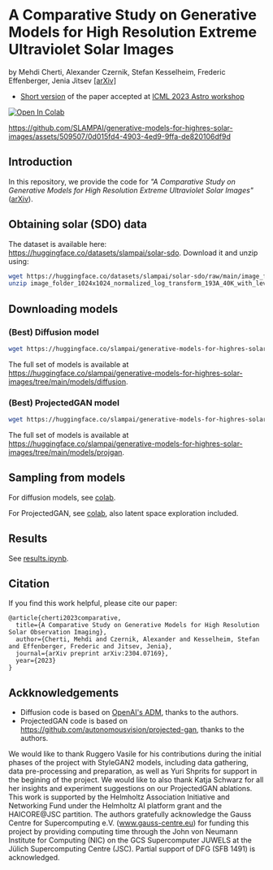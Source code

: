 # A Comparative Study on Generative Models for High Resolution Extreme Ultraviolet Solar Images
by Mehdi Cherti, Alexander Czernik, Stefan Kesselheim, Frederic Effenberger, Jenia Jitsev  [\[arXiv\]](https://arxiv.org/abs/2304.07169)

- [Short version](https://ml4astro.github.io/icml2023/assets/24.pdf) of the paper accepted at [ICML 2023 Astro workshop](https://ml4astro.github.io/icml2023/#accepted-contributions)
  
[![Open In Colab][colab-badge]][colab-notebook]

[colab-notebook]: <https://colab.research.google.com/drive/1D-wB8OhHyb9Ag6bjGhVuDw5RTBK7ZKhb?usp=sharing>
[colab-badge]: <https://colab.research.google.com/assets/colab-badge.svg>

https://github.com/SLAMPAI/generative-models-for-highres-solar-images/assets/509507/0d015fd4-4903-4ed9-9ffa-de820106df9d

## Introduction

In this repository, we provide the code for *"A Comparative Study on Generative Models for High Resolution Extreme Ultraviolet Solar Images"* ([arXiv](https://arxiv.org/abs/2304.07169)).

## Obtaining solar (SDO) data

The dataset is available here: <https://huggingface.co/datasets/slampai/solar-sdo>.
Download it and unzip using:

```bash
wget https://huggingface.co/datasets/slampai/solar-sdo/raw/main/image_folder_1024x1024_normalized_log_transform_193A_40K_with_lev1.5_corrections.zip
unzip image_folder_1024x1024_normalized_log_transform_193A_40K_with_lev1.5_corrections.zip
```

## Downloading models

### (Best) Diffusion model

```bash
wget https://huggingface.co/slampai/generative-models-for-highres-solar-images/resolve/main/diffusion/diffusion_1000t_lr0.0001_128ch_2bpr_horiz_flip/ema_0.9999_058000.pt --output-document=ema_0.9999_058000.pt
```

The full set of models is available at <https://huggingface.co/slampai/generative-models-for-highres-solar-images/tree/main/models/diffusion>.

### (Best) ProjectedGAN model

```bash
wget https://huggingface.co/slampai/generative-models-for-highres-solar-images/resolve/main/models/projgan/00017-stylegan2-proj_baseline/network-snapshot.pkl --output-document=projgan_best.pkl
```
The full set of models is available at <https://huggingface.co/slampai/generative-models-for-highres-solar-images/tree/main/models/projgan>.

## Sampling from models

For diffusion models, see [colab](https://colab.research.google.com/drive/1ETQ48vxhBFcTu4s-j6FAjCVe14rPg02h?usp=sharing).

For ProjectedGAN, see [colab](https://colab.research.google.com/drive/1D-wB8OhHyb9Ag6bjGhVuDw5RTBK7ZKhb?usp=sharing), also
latent space exploration included.

## Results

See [results.ipynb](results.ipynb).

## Citation

If you find this work helpful, please cite our paper:
```
@article{cherti2023comparative,
  title={A Comparative Study on Generative Models for High Resolution Solar Observation Imaging},
  author={Cherti, Mehdi and Czernik, Alexander and Kesselheim, Stefan and Effenberger, Frederic and Jitsev, Jenia},
  journal={arXiv preprint arXiv:2304.07169},
  year={2023}
}
```

## Ackknowledgements

- Diffusion code is based on [OpenAI's ADM](https://github.com/openai/guided-diffusion), thanks to the authors.
- ProjectedGAN code is based on <https://github.com/autonomousvision/projected-gan>, thanks to the authors.

We would like to thank Ruggero Vasile for his contributions during the initial phases of the project
with StyleGAN2 models, including data gathering, data pre-processing and preparation, as well as
Yuri Shprits for support in the begining of the project. We would like to also thank Katja Schwarz
for all her insights and experiment suggestions on our ProjectedGAN ablations.
This work is supported by the Helmholtz Association Initiative and Networking Fund under the
Helmholtz AI platform grant and the HAICORE@JSC partition. The authors gratefully acknowledge
the Gauss Centre for Supercomputing e.V. (www.gauss-centre.eu) for funding this project by
providing computing time through the John von Neumann Institute for Computing (NIC) on the
GCS Supercomputer JUWELS at the Jülich Supercomputing Centre (JSC). Partial support of DFG
(SFB 1491) is acknowledged.
